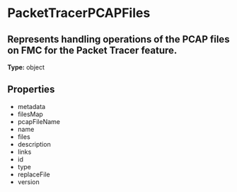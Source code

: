 # PacketTracerPCAPFiles

## Represents handling operations of the PCAP files on FMC for the Packet Tracer feature.

**Type:** object

## Properties
* metadata
* filesMap
* pcapFileName
* name
* files
* description
* links
* id
* type
* replaceFile
* version
